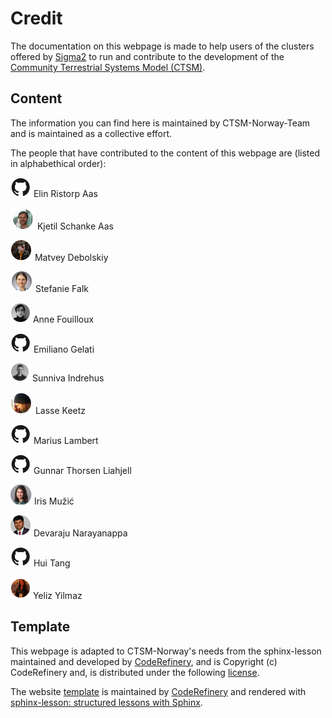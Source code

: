 # Credit 
The documentation on this webpage is made to help users of the clusters offered by [Sigma2](https://www.sigma2.no/) to run and contribute to the development of the [Community Terrestrial Systems Model (CTSM)](https://github.com/ESCOMP/CTSM). 


## Content 
The information you can find here is maintained by CTSM-Norway-Team and is maintained as a collective effort. 

The people that have contributed to the content of this webpage are (listed in alphabethical order): 

[![](./img/profile_pictures/octocat.png)](https://github.com/ecaas) Elin Ristorp Aas

[![](./img/profile_pictures/kjetilaas.png)](https://github.com/kjetilaas) Kjetil Schanke Aas

[![](./img/profile_pictures/mvdebolskiy.png)](https://github.com/mvdebolskiy) Matvey Debolskiy

[![](./img/profile_pictures/ziu1986.png)](https://github.com/ziu1986) Stefanie Falk 

[![](./img/profile_pictures/annefou.png)](https://github.com/annefou) Anne Fouilloux 

[![](./img/profile_pictures/octocat.png)](https://github.com/emiliano-gelati) Emiliano Gelati

[![](./img/profile_pictures/sunnivin.png)](https://github.com/sunnivin) Sunniva Indrehus 

[![](./img/profile_pictures/lasseke.png)](https://github.com/lasseke) Lasse Keetz

[![](./img/profile_pictures/octocat.png)](https://github.com/mariuslam) Marius Lambert

[![](./img/profile_pictures/octocat.png)](https://github.com/gunnartl) Gunnar Thorsen Liahjell

[![](./img/profile_pictures/irismuz.png)](https://github.com/irismuz) Iris Mužić

[![](./img/profile_pictures/devarajun.png)](https://github.com/devarajun) Devaraju Narayanappa

[![](./img/profile_pictures/octocat.png)](https://github.com/huitang-earth) Hui Tang

[![](./img/profile_pictures/yelizy.png)](https://github.com/yelizy) Yeliz Yilmaz 
 

## Template 

This webpage is adapted to CTSM-Norway's needs from the sphinx-lesson maintained and developed by [CodeRefinery](https://coderefinery.org/), and is Copyright (c) CodeRefinery and, is distributed under the following [license](https://creativecommons.org/licenses/by/4.0/). 

The website [template](https://github.com/coderefinery/documentation) is maintained by [CodeRefinery](https://coderefinery.org/)
and rendered with [sphinx-lesson: structured lessons with Sphinx](https://coderefinery.github.io/sphinx-lesson/).


